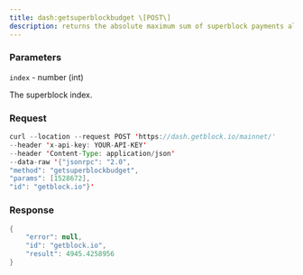 ```yaml
---
title: dash:getsuperblockbudget \[POST\]
description: returns the absolute maximum sum of superblock payments allowed.
---
```


### Parameters


`index` - number (int)

The superblock index.

### Request

``` java
curl --location --request POST 'https://dash.getblock.io/mainnet/' 
--header 'x-api-key: YOUR-API-KEY' 
--header 'Content-Type: application/json' 
--data-raw '{"jsonrpc": "2.0",
"method": "getsuperblockbudget",
"params": [1528672],
"id": "getblock.io"}'
```

###  Response

``` java
{
    "error": null,
    "id": "getblock.io",
    "result": 4945.4258956
}
```

